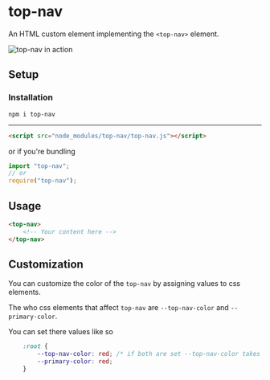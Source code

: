 # top-nav
An HTML custom element implementing the `<top-nav>` element.

![top-nav in action](https://github.com/Kiricon/top-nav/raw/master/screencapture.gif)

## Setup

### Installation
```
npm i top-nav
```

---

```Html
<script src="node_modules/top-nav/top-nav.js"></script>
```
or if you're bundling
```Javascript
import "top-nav";
// or
require("top-nav");
```


## Usage
```HTML
<top-nav>
    <!-- Your content here -->
</top-nav>
```


## Customization
You can customize the color of the `top-nav` by assigning values to css elements. 

The who css elements that affect `top-nav` are `--top-nav-color` and `--primary-color`.

You can set there values like so

```CSS
    :root {
        --top-nav-color: red; /* if both are set --top-nav-color takes precedence */
        --primary-color: red; 
    }
```

